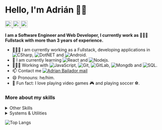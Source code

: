# Hello, I'm Adrián 👋🏽

<a href="https://www.linkedin.com/in/adrianbailadorpanero/" target="_blank">
  <img alt="Adrian's LinkedIn" width="22px" src="https://cdn.jsdelivr.net/npm/simple-icons@v3/icons/linkedin.svg" />
</a>
<a href="https://github.com/AdrianBailador">
  <img alt="Adrian's GitHub" width="22px" src="https://cdn.jsdelivr.net/npm/simple-icons@v3/icons/github.svg" />
</a>
<a href="mailto:adrianbailador@hotmail.com">
  <img alt="Adrian's Mail" width="22px" src="https://cdn.jsdelivr.net/npm/simple-icons@v3/icons/microsoftoutlook.svg" />
</a> 
<br />

**I am a Software Engineer and Web Developer, I currently work as 👨🏽‍💻 Fullstack with more than 3 years of experience.**

- 👨🏽‍🏫 I am currently working as a Fullstack, developing applications in ![CSharp](https://img.shields.io/badge/-CSharp-black?style=flat&logo=c#), ![DotNET](https://img.shields.io/badge/-.NET-black?style=flat&logo=.net) and ![Android](https://img.shields.io/badge/-android-black?style=flat&logo=android).
- 🌱 I am currently learning ![React](https://img.shields.io/badge/-React-black?style=flat&logo=react) and ![Nodejs](https://img.shields.io/badge/-Nodejs-black?style=flat&logo=Node.js).
- 👨🏽‍💻 Working with ![JavaScript](https://img.shields.io/badge/-JavaScript-black?style=flat&logo=javascript), ![Git](https://img.shields.io/badge/-Git-black?style=flat&logo=git), ![GitLab](https://img.shields.io/badge/-GitLab-black?style=flat&logo=gitlab), ![Mongdb](https://img.shields.io/badge/-mongodb-black?style=flat&logo=mongodb) and ![SQL](https://img.shields.io/badge/-SQL-black?style=flat&logo=microsoft-sql-server).
- 📫 Contact me <a href="mailto:adrianbailador@hotmail.com" alt="Adrian Bailador mail">
  <img src="https://img.shields.io/badge/adrianbailador@hotmail.com-DDDDDD?logo=microsoft-outlook" title="Go To mail" alt="Adrian Bailador mail"/></a>
- 😄 Pronouns: he/him.
- 🧱 Fun fact: I love playing video games 🎮 and playing soccer ⚽.

### More about my skills

<details>
	<summary>Other Skills</summary>
  <img src="https://img.shields.io/badge/-HTML5-E44D27?style=flat-square&logo=html5&logoColor=ffffff">
  <img src="https://img.shields.io/badge/-CSS3-0391cb?style=flat-square&logo=css3&logoColor=ffffff">
  <img src="https://img.shields.io/badge/-Bootstrap-563173?style=flat-square&logo=bootstrap&logoColor=ffffff">
  <img src="https://img.shields.io/badge/-Vue-41bb83?style=flat-square&logo=vue.js&logoColor=ffffff">
  <img src="https://img.shields.io/badge/-MongoDB-3f2e1e?style=flat-square&logo=mongodb&logoColor=ffffff" />
  <img src="https://img.shields.io/badge/-MySQL-015e85?style=flat-square&logo=mysql&logoColor=ffffff">
  <img src="https://img.shields.io/badge/-PostgreSQL-2f5e8e?style=flat-square&logo=postgresql&logoColor=ffffff">
  <img src="https://img.shields.io/badge/-Firebase-2f5e8e?style=flat-square&logo=Firebase&logoColor=ffffff">
</details>

<details>
	<summary>Systems & Utilities</summary>
  <ul>
    <li>Visual Studio Code.</li>
    <li>Sublime Text 3.</li>
    <li>Postman.</li>
    <li>Insomnia.</li>
    <li><b>Systems</b>: Windows, ElementaryOS, Ubuntu.</li>
  </ul>
</details>

![Top Langs](https://github-readme-stats.vercel.app/api/top-langs/?username=AdrianBailador&layout=compact&hide=jupyter%20notebook,scilab,java&theme=chartreuse-dark&langs_count=10)

